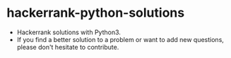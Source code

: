 # hackerrank-python-solutions
- Hackerrank solutions with Python3.
- If you find a better solution to a problem or want to add new questions, please don't hesitate to contribute.
